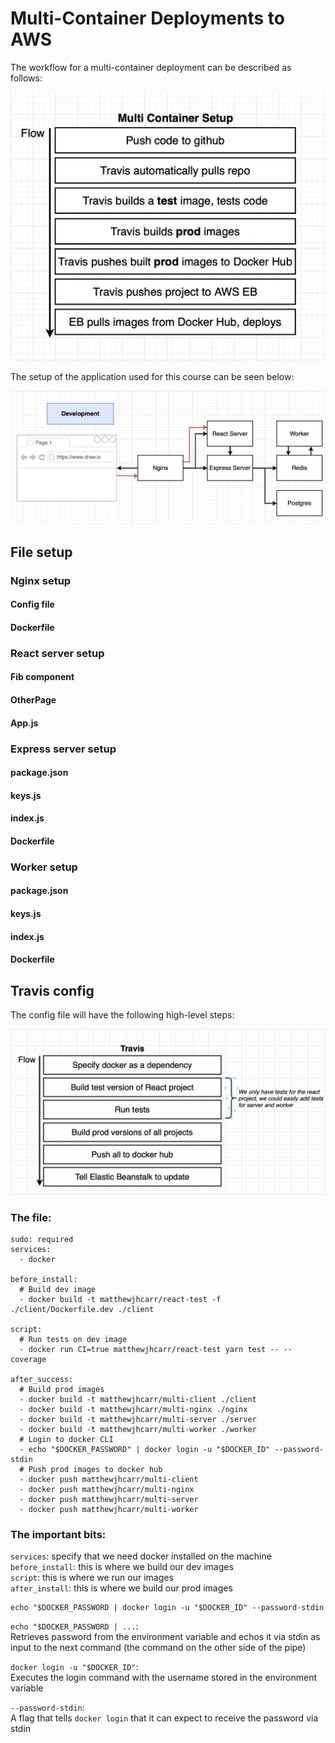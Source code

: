 # Multi-Container Deployments to AWS
The workflow for a multi-container deployment can be described as follows:

![Diagram of the workflow](./img/workflow.png)

The setup of the application used for this course can be seen below:

![Architechture diagram, kinda](./img/setup.png)

## File setup
### Nginx setup
#### Config file

#### Dockerfile

### React server setup
#### Fib component

#### OtherPage

#### App.js

### Express server setup
#### package.json

#### keys.js

#### index.js

#### Dockerfile

### Worker setup
#### package.json

#### keys.js

#### index.js

#### Dockerfile

## Travis config
The config file will have the following high-level steps:

![Travis config steps](./img/travis_steps.png)

### The file:
```
sudo: required
services:
  - docker

before_install:
  # Build dev image
  - docker build -t matthewjhcarr/react-test -f ./client/Dockerfile.dev ./client

script:
  # Run tests on dev image
  - docker run CI=true matthewjhcarr/react-test yarn test -- --coverage

after_success:
  # Build prod images
  - docker build -t matthewjhcarr/multi-client ./client
  - docker build -t matthewjhcarr/multi-nginx ./nginx
  - docker build -t matthewjhcarr/multi-server ./server
  - docker build -t matthewjhcarr/multi-worker ./worker
  # Login to docker CLI
  - echo "$DOCKER_PASSWORD" | docker login -u "$DOCKER_ID" --password-stdin
  # Push prod images to docker hub
  - docker push matthewjhcarr/multi-client
  - docker push matthewjhcarr/multi-nginx
  - docker push matthewjhcarr/multi-server
  - docker push matthewjhcarr/multi-worker
```
### The important bits:
`services`: specify that we need docker installed on the machine
`before_install`: this is where we build our dev images  
`script`: this is where we run our images  
`after_install`: this is where we build our prod images

```
echo "$DOCKER_PASSWORD | docker login -u "$DOCKER_ID" --password-stdin
```
`echo "$DOCKER_PASSWORD | ...`:  
Retrieves password from the environment variable and echos it via stdin as input to the next command (the command on the other side of the pipe)

`docker login -u "$DOCKER_ID"`:  
Executes the login command with the username stored in the environment variable

`--password-stdin`:  
A flag that tells `docker login` that it can expect to receive the password via stdin